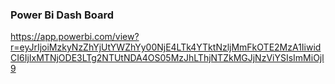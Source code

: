 ### Power Bi Dash Board
https://app.powerbi.com/view?r=eyJrIjoiMzkyNzZhYjUtYWZhYy00NjE4LTk4YTktNzljMmFkOTE2MzA1IiwidCI6IjIxMTNjODE3LTg2NTUtNDA4OS05MzJhLThjNTZkMGJjNzViYSIsImMiOjl9
